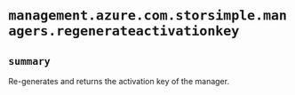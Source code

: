 # `management.azure.com.storsimple.managers.regenerateactivationkey`

## `summary`
Re-generates and returns the activation key of the manager.



